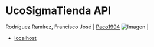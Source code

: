 UcoSigmaTienda API
==================


Rodríguez Ramírez, Francisco José | [Paco1994](https://github.com/Paco1994) ![Imagen](https://avatars3.githubusercontent.com/u/9074563?v=3&amp;s=30 "Francisco José")  |

- [localhost](localhost:5000/UCOSigmaTienda)
